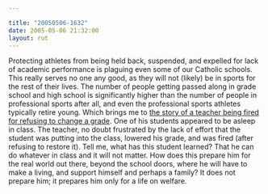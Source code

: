 ```yaml
---

title: "20050506-1632"
date: 2005-05-06 21:32:00
layout: rut
---
```


<p>Protecting athletes from being held back, suspended, and
expelled for lack of academic performance is plaguing even some
of our Catholic schools.  This really serves no one any good, as
they will not (likely) be in sports for the rest of their lives.
The number of people getting passed along in grade school and
high school is significantly higher than the number of people
in professional sports after all, and even the professional
sports athletes typically retire young.  Which brings me to <a href="http://www.accessnorthga.com/news/ap_newfullstory.asp?ID=60362">the
story of a teacher being fired for refusing to change a grade</a>.
One of his students appeared to be asleep in class.  The teacher,
no doubt frustrated by the lack of effort that the student was
putting into the class, lowered his grade, and was fired (after
refusing to restore it).  Tell me, what has this student learned?
That he can do whatever in class and it will not matter.  How does
this prepare him for the real world out there, beyond the school
doors, where he will have to make a living, and support himself
and perhaps a family?  It does not prepare him; it prepares him
only for a life on welfare.</p>

